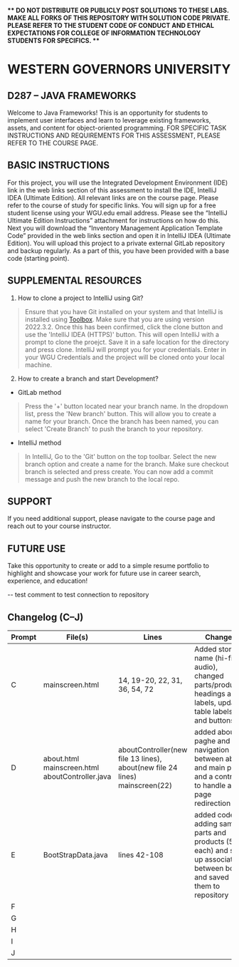 <strong>** DO NOT DISTRIBUTE OR PUBLICLY POST SOLUTIONS TO THESE LABS. MAKE ALL FORKS OF THIS REPOSITORY WITH SOLUTION CODE PRIVATE. PLEASE REFER TO THE STUDENT CODE OF CONDUCT AND ETHICAL EXPECTATIONS FOR COLLEGE OF INFORMATION TECHNOLOGY STUDENTS FOR SPECIFICS. ** </strong>

# WESTERN GOVERNORS UNIVERSITY 
## D287 – JAVA FRAMEWORKS
Welcome to Java Frameworks! This is an opportunity for students to implement user interfaces and learn to leverage existing frameworks, assets, and content for object-oriented programming.
FOR SPECIFIC TASK INSTRUCTIONS AND REQUIREMENTS FOR THIS ASSESSMENT, PLEASE REFER TO THE COURSE PAGE.
## BASIC INSTRUCTIONS
For this project, you will use the Integrated Development Environment (IDE) link in the web links section of this assessment to install the IDE, IntelliJ IDEA (Ultimate Edition). All relevant links are on the course page. Please refer to the course of study for specific links. You will sign up for a free student license using your WGU.edu email address. Please see the “IntelliJ Ultimate Edition Instructions” attachment for instructions on how do this. Next you will download the “Inventory Management Application Template Code” provided in the web links section and open it in IntelliJ IDEA (Ultimate Edition). You will upload this project to a private external GitLab repository and backup regularly. As a part of this, you have been provided with a base code (starting point). 

## SUPPLEMENTAL RESOURCES  
1.	How to clone a project to IntelliJ using Git?

> Ensure that you have Git installed on your system and that IntelliJ is installed using [Toolbox](https://www.jetbrains.com/toolbox-app/). Make sure that you are using version 2022.3.2. Once this has been confirmed, click the clone button and use the 'IntelliJ IDEA (HTTPS)' button. This will open IntelliJ with a prompt to clone the proejct. Save it in a safe location for the directory and press clone. IntelliJ will prompt you for your credentials. Enter in your WGU Credentials and the project will be cloned onto your local machine.  

2. How to create a branch and start Development?

- GitLab method
> Press the '+' button located near your branch name. In the dropdown list, press the 'New branch' button. This will allow you to create a name for your branch. Once the branch has been named, you can select 'Create Branch' to push the branch to your repository.

- IntelliJ method
> In IntelliJ, Go to the 'Git' button on the top toolbar. Select the new branch option and create a name for the branch. Make sure checkout branch is selected and press create. You can now add a commit message and push the new branch to the local repo.

## SUPPORT
If you need additional support, please navigate to the course page and reach out to your course instructor.
## FUTURE USE
Take this opportunity to create or add to a simple resume portfolio to highlight and showcase your work for future use in career search, experience, and education!


-- test comment to test connection to repository

## Changelog (C–J)

| Prompt | File(s)                                         | Lines                                                                       | Changes                                                                                                                     |
|--------|-------------------------------------------------|-----------------------------------------------------------------------------|-----------------------------------------------------------------------------------------------------------------------------|
| C | mainscreen.html                                 | 14, 19-20, 22, 31, 36, 54, 72                                               | Added store name (hi-fi audio), changed parts/producrts headings and labels, updated table labels and buttons               |
| D | about.html mainscreen.html aboutController.java | aboutController(new file 13 lines), about(new file 24 lines) mainscreen(22) | added about paghe and navigation between about and main page and a controller to handle about page redirection              |
| E | BootStrapData.java                              | lines 42-108                                                                | added code for adding sample parts and products (5 each) and set up associations between both, and saved them to repository |
| F |                                                 |                                                                             |                                                                                                                             |
| G |                                                 |                                                                             |                                                                                                                             |
| H |                                                 |                                                                             |                                                                                                                             |
| I |                                                 |                                                                             |                                                                                                                             |
| J |                                                 |                                                                             |                                                                                                                             |